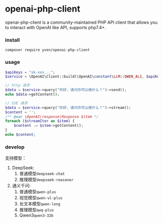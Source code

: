 # openai-php-client

openai-php-client is a community-maintained PHP API client that allows you to interact with OpenAI like API, supports php7.4+.

### install
```shell
composer require yven/openai-php-client
```

### usage
```php
$apiKeys = "sk-xxx...";
$service = \OpenAI\Client::build(\OpenAI\constant\LLM::QWEN_ALI, $apiKeys);

// http 请求
$data = $service->query("你好，请问你可以做什么？")->send();
echo $data->getContent();

// SSE 请求
$data = $service->query("你好，请问你可以做什么？")->stream();
$content = '';
/** @var \OpenAI\response\Response $item */
foreach ($streamItor as $item) {
    $content .= $item->getContent();
}
echo $content;
```

### develop
支持模型：
1. DeepSeek:
   1. 普通模型`deepseek-chat`
   2. 推理模型`deepseek-reasoner`
2. 通义千问: 
   1. 普通模型`qwen-plus`
   2. 视觉模型`qwen-vl-plus`
   3. 长文本模型`qwen-long`
   4. 推理模型`qwq-plus`
   5. Qwen3`qwen3-32b`
